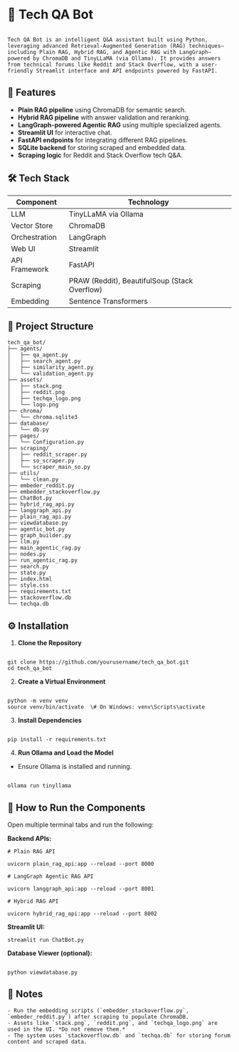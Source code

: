 
# 🧠 Tech QA Bot
```

Tech QA Bot is an intelligent Q&A assistant built using Python, leveraging advanced Retrieval-Augmented Generation (RAG) techniques—including Plain RAG, Hybrid RAG, and Agentic RAG with LangGraph—powered by ChromaDB and TinyLLaMA (via Ollama). It provides answers from technical forums like Reddit and Stack Overflow, with a user-friendly Streamlit interface and API endpoints powered by FastAPI.
```
## 🚀 Features

- **Plain RAG pipeline** using ChromaDB for semantic search.
- **Hybrid RAG pipeline** with answer validation and reranking.
- **LangGraph-powered Agentic RAG** using multiple specialized agents.
- **Streamlit UI** for interactive chat.
- **FastAPI endpoints** for integrating different RAG pipelines.
- **SQLite backend** for storing scraped and embedded data.
- **Scraping logic** for Reddit and Stack Overflow tech Q&A.

## 🛠 Tech Stack

| Component     | Technology                                   |
|---------------|----------------------------------------------|
| LLM           | TinyLLaMA via Ollama                         |
| Vector Store  | ChromaDB                                     |
| Orchestration | LangGraph                                    |
| Web UI        | Streamlit                                    |
| API Framework | FastAPI                                      |
| Scraping      | PRAW (Reddit), BeautifulSoup (Stack Overflow)|
| Embedding     | Sentence Transformers                        |



## 📂 Project Structure

```
tech_qa_bot/
├── agents/
│   ├── qa_agent.py
│   ├── search_agent.py
│   ├── similarity_agent.py
│   └── validation_agent.py
├── assets/
│   ├── stack.png
│   ├── reddit.png
│   ├── techqa_logo.png
│   └── logo.png
├── chroma/
│   └── chroma.sqlite3
├── database/
│   └── db.py
├── pages/
│   └── Configuration.py
├── scraping/
│   ├── reddit_scraper.py
│   ├── so_scraper.py
│   └── scraper_main_so.py
├── utils/
│   └── clean.py
├── embeder_reddit.py
├── embedder_stackoverflow.py
├── ChatBot.py
├── hybrid_rag_api.py
├── langgraph_api.py
├── plain_rag_api.py
├── viewdatabase.py
├── agentic_bot.py
├── graph_builder.py
├── llm.py
├── main_agentic_rag.py
├── nodes.py
├── run_agentic_rag.py
├── search.py
├── state.py
├── index.html
├── style.css
├── requirements.txt
├── stackoverflow.db
└── techqa.db

```

## ⚙ Installation

1. **Clone the Repository**
```

git clone https://github.com/yourusername/tech_qa_bot.git
cd tech_qa_bot

```

2. **Create a Virtual Environment**
```

python -m venv venv
source venv/bin/activate  \# On Windows: venv\Scripts\activate

```

3. **Install Dependencies**
```

pip install -r requirements.txt

```

4. **Run Ollama and Load the Model**
- Ensure Ollama is installed and running.
```

ollama run tinyllama

```

## 🚦 How to Run the Components

Open multiple terminal tabs and run the following:

**Backend APIs:**
```
# Plain RAG API

uvicorn plain_rag_api:app --reload --port 8000

# LangGraph Agentic RAG API

uvicorn langgraph_api:app --reload --port 8001

# Hybrid RAG API

uvicorn hybrid_rag_api:app --reload --port 8002

```

**Streamlit UI:**
```
streamlit run ChatBot.py

```

**Database Viewer (optional):**
```

python viewdatabase.py

```

## 📌 Notes
```
- Run the embedding scripts (`embedder_stackoverflow.py`, `embeder_reddit.py`) after scraping to populate ChromaDB.
- Assets like `stack.png`, `reddit.png`, and `techqa_logo.png` are used in the UI. *Do not remove them.*
- The system uses `stackoverflow.db` and `techqa.db` for storing forum content and scraped data.
```


